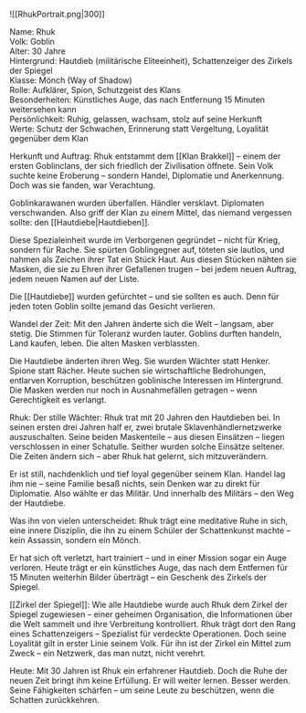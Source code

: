 ![[RhukPortrait.png|300]]

Name: Rhuk  
Volk: Goblin  
Alter: 30 Jahre  
Hintergrund: Hautdieb (militärische Eliteeinheit), Schattenzeiger des Zirkels der Spiegel  
Klasse: Mönch (Way of Shadow)  
Rolle: Aufklärer, Spion, Schutzgeist des Klans  
Besonderheiten: Künstliches Auge, das nach Entfernung 15 Minuten weitersehen kann  
Persönlichkeit: Ruhig, gelassen, wachsam, stolz auf seine Herkunft  
Werte: Schutz der Schwachen, Erinnerung statt Vergeltung, Loyalität gegenüber dem Klan


Herkunft und Auftrag:
Rhuk entstammt dem [[Klan Brakkel]] – einem der ersten Goblinclans, der sich friedlich der Zivilisation öffnete. Sein Volk suchte keine Eroberung – sondern Handel, Diplomatie und Anerkennung. Doch was sie fanden, war Verachtung.

Goblinkarawanen wurden überfallen. Händler versklavt. Diplomaten verschwanden. Also griff der Klan zu einem Mittel, das niemand vergessen sollte: den [[Hautdiebe|Hautdieben]].

Diese Spezialeinheit wurde im Verborgenen gegründet – nicht für Krieg, sondern für Rache. Sie spürten Goblingegner auf, töteten sie lautlos, und nahmen als Zeichen ihrer Tat ein Stück Haut. Aus diesen Stücken nähten sie Masken, die sie zu Ehren ihrer Gefallenen trugen – bei jedem neuen Auftrag, jedem neuen Namen auf der Liste.

Die [[Hautdiebe]] wurden gefürchtet – und sie sollten es auch. Denn für jeden toten Goblin sollte jemand das Gesicht verlieren.

Wandel der Zeit:
Mit den Jahren änderte sich die Welt – langsam, aber stetig. Die Stimmen für Toleranz wurden lauter. Goblins durften handeln, Land kaufen, leben. Die alten Masken verblassten.

Die Hautdiebe änderten ihren Weg. Sie wurden Wächter statt Henker. Spione statt Rächer. Heute suchen sie wirtschaftliche Bedrohungen, entlarven Korruption, beschützen goblinische Interessen im Hintergrund. Die Masken werden nur noch in Ausnahmefällen getragen – wenn Gerechtigkeit es verlangt.

Rhuk: Der stille Wächter:
Rhuk trat mit 20 Jahren den Hautdieben bei. In seinen ersten drei Jahren half er, zwei brutale Sklavenhändlernetzwerke auszuschalten. Seine beiden Maskenteile – aus diesen Einsätzen – liegen verschlossen in einer Schatulle. Seither wurden solche Einsätze seltener. Die Zeiten ändern sich – aber Rhuk hat gelernt, sich mitzuverändern.

Er ist still, nachdenklich und tief loyal gegenüber seinem Klan. Handel lag ihm nie – seine Familie besaß nichts, sein Denken war zu direkt für Diplomatie. Also wählte er das Militär. Und innerhalb des Militärs – den Weg der Hautdiebe.

Was ihn von vielen unterscheidet: Rhuk trägt eine meditative Ruhe in sich, eine innere Disziplin, die ihn zu einem Schüler der Schattenkunst machte – kein Assassin, sondern ein Mönch.

Er hat sich oft verletzt, hart trainiert – und in einer Mission sogar ein Auge verloren. Heute trägt er ein künstliches Auge, das nach dem Entfernen für 15 Minuten weiterhin Bilder überträgt – ein Geschenk des Zirkels der Spiegel.

[[Zirkel der Spiegel]]:
Wie alle Hautdiebe wurde auch Rhuk dem Zirkel der Spiegel zugewiesen – einer geheimen Organisation, die Informationen über die Welt sammelt und ihre Verbreitung kontrolliert. Rhuk trägt dort den Rang eines Schattenzeigers – Spezialist für verdeckte Operationen. Doch seine Loyalität gilt in erster Linie seinem Volk. Für ihn ist der Zirkel ein Mittel zum Zweck – ein Netzwerk, das man nutzt, nicht verehrt.

Heute:
Mit 30 Jahren ist Rhuk ein erfahrener Hautdieb. Doch die Ruhe der neuen Zeit bringt ihm keine Erfüllung. Er will weiter lernen. Besser werden. Seine Fähigkeiten schärfen – um seine Leute zu beschützen, wenn die Schatten zurückkehren.

